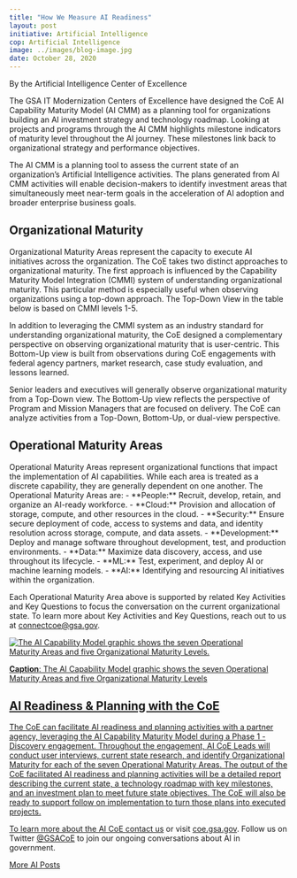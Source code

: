 ```yaml
---
title: "How We Measure AI Readiness"
layout: post
initiative: Artificial Intelligence
cop: Artificial Intelligence
image: ../images/blog-image.jpg
date: October 28, 2020
---
```

By the Artificial Intelligence Center of Excellence

The GSA IT Modernization Centers of Excellence have designed the CoE AI Capability Maturity Model (AI CMM) as a planning tool for organizations building an AI investment strategy and technology roadmap. Looking at projects and programs through the AI CMM highlights milestone indicators of maturity level throughout the AI journey. These milestones link back to organizational strategy and performance objectives.

The AI CMM is a planning tool to assess the current state of an organization’s Artificial Intelligence activities. The plans generated from AI CMM activities will enable decision-makers to identify investment areas that simultaneously meet near-term goals in the acceleration of AI adoption and broader enterprise business goals. 

<h2>Organizational Maturity</h2>
Organizational Maturity Areas represent the capacity to execute AI initiatives across the organization. The CoE takes two distinct approaches to organizational maturity. The first approach is influenced by the Capability Maturity Model Integration (CMMI) system of understanding organizational maturity. This particular method is especially useful when observing organizations using a top-down approach. The Top-Down View in the table below is based on CMMI levels 1-5.

In addition to leveraging the CMMI system as an industry standard for understanding organizational maturity, the CoE designed a complementary perspective on observing organizational maturity that is user-centric. This Bottom-Up view is built from observations during CoE engagements with federal agency partners, market research, case study evaluation, and lessons learned. 

Senior leaders and executives will generally observe organizational maturity from a Top-Down view. The Bottom-Up view reflects the perspective of Program and Mission Managers that are focused on delivery. The CoE can analyze activities from a Top-Down, Bottom-Up, or dual-view perspective.

<h2>Operational Maturity Areas</h2>
Operational Maturity Areas represent organizational functions that impact the implementation of AI capabilities. While each area is treated as a discrete capability, they are generally dependent on one another. The Operational Maturity Areas are:
- **People:** Recruit, develop, retain, and organize an AI-ready workforce.
- **Cloud:** Provision and allocation of storage, compute, and other resources in the cloud.
- **Security:** Ensure secure deployment of code, access to systems and data, and identity  resolution across storage, compute, and data assets.
- **Development:** Deploy and manage software throughout development, test, and production environments.
- **Data:** Maximize data discovery, access, and use throughout its  lifecycle.
- **ML:** Test, experiment, and deploy AI or machine learning models.
- **AI:**  Identifying and resourcing AI initiatives within the organization.

Each Operational Maturity Area above is supported by related Key Activities and Key Questions to focus the conversation on the current organizational state. To learn more about Key Activities and Key Questions, reach out to us at <a href="mailto:connectcoe@gsa.gov">connectcoe@gsa.gov</a>. 

<a href="{{site.baseurl}}/images/AI/AI CMM.jpg" target="_blank" rel="noopener noreferrer">
<img src="{{site.baseurl}}/images/AI/AI CMM.jpg" alt="The AI Capability Model graphic shows the seven Operational Maturity Areas and five Organizational Maturity Levels.">
  
**Caption**: The AI Capability Model graphic shows the seven Operational Maturity Areas and five Organizational Maturity Levels

<h2>AI Readiness & Planning with the CoE</h2>
The CoE can facilitate AI readiness and planning activities with a partner agency, leveraging the AI Capability Maturity Model during a Phase 1 - Discovery engagement. Throughout the engagement, AI CoE Leads will conduct user interviews, current state research, and identify Organizational Maturity for each of the seven Operational Maturity Areas. The output of the CoE facilitated AI readiness and planning activities will be a detailed report describing the current state, a technology roadmap with key milestones, and an investment plan to meet future state objectives. The CoE will also be ready to support follow on implementation to turn those plans into executed projects.

To learn more about the AI CoE <a href="https://coe.gsa.gov/connect/contact-us.html">contact us</a> or visit <a href="https://coe.gsa.gov/coe/artificial-intelligence.html">coe.gsa.gov</a>. Follow us on Twitter <a href="https://twitter.com/GSACoE">@GSACoE</a> to join our ongoing conversations about AI in government.

<a href="{{site.baseurl}}/coe/artificial-intelligence.html#coe-updates" class="usa-button">More AI Posts</a>
